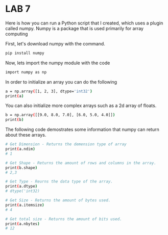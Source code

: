 # LAB 7
Here is how you can run a Python script that I created, which uses a plugin called numpy.
Numpy is a package that is used primarily for array computing 

First, let's download numpy with the command.

```bash
pip install numpy
```

Now, lets import the numpy module with the code 
```bash
import numpy as np
```
In order to initialize an array you can do the following
```bash
a = np.array([1, 2, 3], dtype='int32')
print(a)
```

You can also initialize more complex arrays such as a 2d array of floats.
```bash
b = np.array([[9.0, 8.0, 7.0], [6.0, 5.0, 4.0]])
print(b)
```
The following code demostrates some information that numpy can return about these arrays.
```bash
# Get Dimension - Returns the demension type of array 
print(a.ndim)
# 1

# Get Shape - Returns the amount of rows and columns in the array.
print(b.shape)
# 2,3

# Get Type - Reurns the data type of the array.
print(a.dtype)
# dtype('int32)

# Get Size - Returns the amount of bytes used.
print(a.itemsize)
# 4

# Get total size - Returns the amount of bits used.
print(a.nbytes)
# 12 
```

